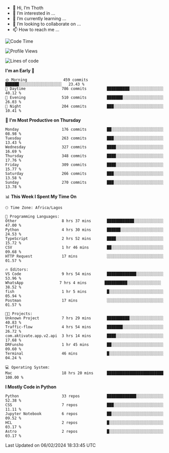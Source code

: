 <!---
thoth2357/thoth2357 is a ✨ special ✨ repository because its `README.md` (this file) appears on your GitHub profile.
You can click the Preview link to take a look at your changes.
--->

- 👋 Hi, I’m Thoth
- 👀 I’m interested in ...
- 🌱 I’m currently learning ...
- 💞️ I’m looking to collaborate on ...
- 📫 How to reach me ...




<!--START_SECTION:waka-->
![Code Time](http://img.shields.io/badge/Code%20Time-2%2C707%20hrs%2016%20mins-blue)

![Profile Views](http://img.shields.io/badge/Profile%20Views-0-blue)

![Lines of code](https://img.shields.io/badge/From%20Hello%20World%20I%27ve%20Written-30.8%20million%20lines%20of%20code-blue)

**I'm an Early 🐤** 

```text
🌞 Morning                459 commits         ██████░░░░░░░░░░░░░░░░░░░   23.43 % 
🌆 Daytime                786 commits         ██████████░░░░░░░░░░░░░░░   40.12 % 
🌃 Evening                510 commits         ███████░░░░░░░░░░░░░░░░░░   26.03 % 
🌙 Night                  204 commits         ███░░░░░░░░░░░░░░░░░░░░░░   10.41 % 
```
📅 **I'm Most Productive on Thursday** 

```text
Monday                   176 commits         ██░░░░░░░░░░░░░░░░░░░░░░░   08.98 % 
Tuesday                  263 commits         ███░░░░░░░░░░░░░░░░░░░░░░   13.43 % 
Wednesday                327 commits         ████░░░░░░░░░░░░░░░░░░░░░   16.69 % 
Thursday                 348 commits         ████░░░░░░░░░░░░░░░░░░░░░   17.76 % 
Friday                   309 commits         ████░░░░░░░░░░░░░░░░░░░░░   15.77 % 
Saturday                 266 commits         ███░░░░░░░░░░░░░░░░░░░░░░   13.58 % 
Sunday                   270 commits         ███░░░░░░░░░░░░░░░░░░░░░░   13.78 % 
```


📊 **This Week I Spent My Time On** 

```text
🕑︎ Time Zone: Africa/Lagos

💬 Programming Languages: 
Other                    8 hrs 37 mins       ████████████░░░░░░░░░░░░░   47.00 % 
Python                   4 hrs 30 mins       ██████░░░░░░░░░░░░░░░░░░░   24.53 % 
TypeScript               2 hrs 52 mins       ████░░░░░░░░░░░░░░░░░░░░░   15.72 % 
CSV                      1 hr 46 mins        ██░░░░░░░░░░░░░░░░░░░░░░░   09.68 % 
HTTP Request             17 mins             ░░░░░░░░░░░░░░░░░░░░░░░░░   01.57 % 

🔥 Editors: 
VS Code                  9 hrs 54 mins       █████████████░░░░░░░░░░░░   53.96 % 
‎WhatsApp                7 hrs 4 mins        ██████████░░░░░░░░░░░░░░░   38.52 % 
fish                     1 hr 5 mins         █░░░░░░░░░░░░░░░░░░░░░░░░   05.94 % 
Postman                  17 mins             ░░░░░░░░░░░░░░░░░░░░░░░░░   01.57 % 

🐱‍💻 Projects: 
Unknown Project          7 hrs 29 mins       ██████████░░░░░░░░░░░░░░░   40.83 % 
Traffic-flow             4 hrs 54 mins       ███████░░░░░░░░░░░░░░░░░░   26.72 % 
com.aktivate.app.v2.api  3 hrs 14 mins       ████░░░░░░░░░░░░░░░░░░░░░   17.68 % 
DRFunsho                 1 hr 45 mins        ██░░░░░░░░░░░░░░░░░░░░░░░   09.60 % 
Terminal                 46 mins             █░░░░░░░░░░░░░░░░░░░░░░░░   04.24 % 

💻 Operating System: 
Mac                      18 hrs 20 mins      █████████████████████████   100.00 % 
```

**I Mostly Code in Python** 

```text
Python                   33 repos            █████████████░░░░░░░░░░░░   52.38 % 
CSS                      7 repos             ███░░░░░░░░░░░░░░░░░░░░░░   11.11 % 
Jupyter Notebook         6 repos             ██░░░░░░░░░░░░░░░░░░░░░░░   09.52 % 
HCL                      2 repos             █░░░░░░░░░░░░░░░░░░░░░░░░   03.17 % 
Astro                    2 repos             █░░░░░░░░░░░░░░░░░░░░░░░░   03.17 % 
```




 Last Updated on 06/02/2024 18:33:45 UTC
<!--END_SECTION:waka-->
<!--![](http://github-profile-summary-cards.vercel.app/api/cards/profile-details?username=thoth2357&theme=2077)

![](http://github-profile-summary-cards.vercel.app/api/cards/stats?username=thoth2357&theme=2077)![](http://github-profile-summary-cards.vercel.app/api/cards/productive-time?username=thoth2357&theme=2077&utcOffset=8) -->
